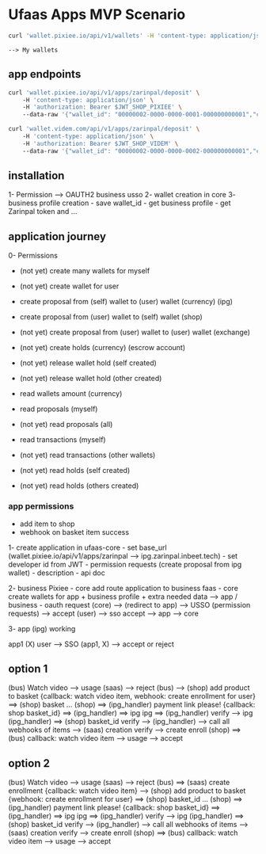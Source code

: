 # Ufaas Apps MVP Scenario

```bash
curl 'wallet.pixiee.io/api/v1/wallets' -H 'content-type: application/json'
```
    --> My wallets

## app endpoints

```bash
curl 'wallet.pixiee.io/api/v1/apps/zarinpal/deposit' \ 
    -H 'content-type: application/json' \ 
    -H 'authorization: Bearer $JWT_SHOP_PIXIEE' \ 
    --data-raw '{"wallet_id": "00000002-0000-0000-0001-000000000001","callback_url":"wallet.pixiee.io/api/v1/"}'
```


```bash
curl 'wallet.videm.com/api/v1/apps/zarinpal/deposit' \ 
    -H 'content-type: application/json' \ 
    -H 'authorization: Bearer $JWT_SHOP_VIDEM' \ 
    --data-raw '{"wallet_id": "00000002-0000-0000-0002-000000000001","callback_url":"wallet.videm.io/api/v1/"}'
```

## installation
1- Permission --> OAUTH2 business usso
2- wallet creation in core
3- business profile creation
    - save wallet_id 
    - get business profile
    - get Zarinpal token and ...

## application journey

0- Permissions

<!---
- create 1 wallet for myself (income wallet)
- create 1 wallet for myself (normal wallet)
 -->
- (not yet) create many wallets for myself
- (not yet) create wallet for user
- create proposal from (self) wallet to (user) wallet (currency) (ipg)
- create proposal from (user) wallet to (self) wallet (shop)
- (not yet) create proposal from (user) wallet to (user) wallet (exchange)
- (not yet) create holds (currency) (escrow account)

- (not yet) release wallet hold (self created)
- (not yet) release wallet hold (other created)

- read wallets amount (currency)
- read proposals (myself)
- (not yet) read proposals (all)
- read transactions (myself)
- (not yet) read transactions (other wallets)
- (not yet) read holds (self created)
- (not yet) read holds (others created)

### app permissions
- add item to shop 
- webhook on basket item success


1- create application in ufaas-core
    - set base_url (wallet.pixiee.io/api/v1/apps/zarinpal --> ipg.zarinpal.inbeet.tech)
    - set developer id from JWT
    - permission requests (create proposal from ipg wallet)
    - description
    - api doc

2- business Pixiee
    - core add route application to business faas
    - core create wallets for app + business profile + extra needed data --> app / business
    - oauth request (core) --> (redirect to app) --> USSO (permission requests) --> accept (user) --> sso accept --> app --> core

3- app (ipg) working

app1 (X) 
user --> SSO (app1, X) --> accept or reject

## option 1
(bus) Watch video --> usage (saas) --> reject
(bus) --> (shop) add product to basket {callback: watch video item, webhook: create enrollment for user} ==> (shop) basket 
...
(shop) ==> (ipg_handler) payment link please! {callback: shop basket_id} ==>
(ipg_handler) ==> ipg
ipg ==> (ipg_handler) verify --> ipg
(ipg_handler) ==> (shop) basket_id verify --> (ipg_handler)
    --> call all webhooks of items
        --> (saas) creation verify --> create enroll
(shop) ==> (bus) callback: watch video item --> usage --> accept

## option 2

(bus) Watch video --> usage (saas) --> reject
(bus) ==> (saas) create enrollment {callback: watch video item} --> (shop) add product to basket {webhook: create enrollment for user} ==> (shop) basket_id
...
(shop) ==> (ipg_handler) payment link please! {callback: shop basket_id} ==>
(ipg_handler) ==> ipg
ipg ==> (ipg_handler) verify --> ipg
(ipg_handler) ==> (shop) basket_id verify --> (ipg_handler)
    --> call all webhooks of items
        --> (saas) creation verify --> create enroll
(shop) ==> (bus) callback: watch video item --> usage --> accept